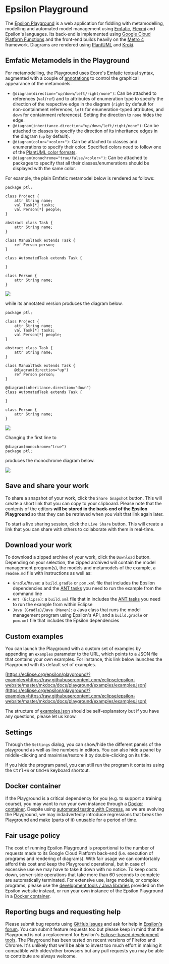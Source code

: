 # Epsilon Playground

The [Epsilon Playground](../../../playground) is a web application for fiddling with metamodelling, modelling and automated model management using [Emfatic](https://eclipse.org/emfatic), [Flexmi](../../flexmi) and Epsilon's languages. Its back-end is implemented using [Google Cloud Platform Functions](https://cloud.google.com/functions) and the front-end builds heavily on the [Metro 4](https://metroui.org.ua) framework. Diagrams are rendered using [PlantUML](https://plantuml.com) and [Kroki](https://kroki.io).

## Emfatic Metamodels in the Playground

For metamodelling, the Playground uses Ecore's [Emfatic](https://eclipse.org/emfatic) textual syntax, augmented with a couple of [annotations](https://www.eclipse.org/emfatic/#annotations) to control the graphical appearance of the metamodels.

- `@diagram(direction="up/down/left/right/none")`: Can be attached to references (`val`/`ref`) and to attributes of enumeration type to specify the direction of the respective edge in the diagram (`right` by default for non-containment references, `left` for enumeration-typed attributes, and `down` for containment references). Setting the direction to `none` hides the edge.
- `@diagram(inheritance.direction="up/down/left/right/none")`: Can be attached to classes to specify the direction of its inheritance edges in the diagram (`up` by default).
- `@diagram(color="<color>")`: Can be attached to classes and enumerations to specify their color. Specified colors need to follow one of the [PlantUML color formats](https://plantuml.com/color).
- `@diagram(monochrome="true/false/<color>")`: Can be attached to packages to specify that all their classes/enumerations should be displayed with the same color.

For example, the plain Emfatic metamodel below is rendered as follows:

```emf
package ptl;

class Project {
    attr String name;
    val Task[*] tasks;
    val Person[*] people;
}

abstract class Task {
    attr String name;
}

class ManualTask extends Task {
    ref Person person;
}

class AutomatedTask extends Task {

}

class Person {
    attr String name;
}
```

![](plain.png)

while its annotated version produces the diagram below.

```emf
package ptl;

class Project {
    attr String name;
    val Task[*] tasks;
    val Person[*] people;
}

abstract class Task {
    attr String name;
}

class ManualTask extends Task {
    @diagram(direction="up")
    ref Person person;
}

@diagram(inheritance.direction="down")
class AutomatedTask extends Task {

}

class Person {
    attr String name;
}
```

![](annotated.png)

Changing the first line to

```emf
@diagram(monochrome="true")
package ptl;
```

produces the monochrome diagram below.

![](monochrome.png)



## Save and share your work

To share a snapshot of your work, click the `Share Snapshot` button. This will create a short link that you can copy to your clipboard. Please note that the contents of the editors **will be stored in the back-end of the Epsilon Playground** so that they can be retrieved when you visit that link again later.

To start a live sharing session, click the `Live Share` button. This will create a link that you can share with others to collaborate with them in real-time. 

## Download your work

To download a zipped archive of your work, click the `Download` button. Depending on your selection, the zipped archived will contain the model management program(s), the models and metamodels of the example, a `readme.md` file with instructions as well as:

- `Gradle`/`Maven`: a `build.gradle` or `pom.xml` file that includes the Epsilon dependencies and the [ANT tasks](../../workflow) you need to run the example from the command line
- `Ant (Eclipse)`: a `build.xml` file that in includes the [ANT tasks](../../workflow) you need to run the example from within Eclipse
- `Java (Gradle)`/`Java (Maven)`: a Java class that runs the model management program using Epsilon's API, and a `build.gradle` or `pom.xml` file that includes the Epsilon dependencies

## Custom examples

You can launch the Playground with a custom set of examples by appending an `examples` parameter to the URL, which points to a JSON file that contains your own examples. For instance, this link below launches the Playground with its default set of examples.

[https://eclipse.org/epsilon/playground/?examples=https://raw.githubusercontent.com/eclipse/epsilon-website/master/mkdocs/docs/playground/examples/examples.json](https://eclipse.org/epsilon/playground/?examples=https://raw.githubusercontent.com/eclipse/epsilon-website/master/mkdocs/docs/playground/examples/examples.json)

The structure of [examples.json](https://github.com/eclipse-epsilon/epsilon-website/blob/master/mkdocs/docs/playground/examples/examples.json) should be self-explanatory but if you have any questions, please let us know.

## Settings

Through the `Settings` dialog, you can show/hide the different panels of the playground as well as line numbers in editors. You can also hide a panel by middle-clicking and maximise/restore it by double-clicking on its title.

If you hide the program panel, you can still run the program it contains using the <kbd>Ctrl+S</kbd> or <kbd>Cmd+S</kbd> keyboard shortcut.

## Docker container

If the Playground is a critical dependency for you (e.g. to support a training course), you may want to run your own instance through a [Docker container](https://github.com/epsilonlabs/playground-docker). Despite using [automated testing with Cypress](https://github.com/eclipse-epsilon/epsilon-website/tree/master/mkdocs/docs/playground/cypress/e2e), as we are evolving the Playground, we may indadvertedly introduce regressions that break the Playground and make (parts of it) unusable for a period of time.

## Fair usage policy

The cost of running Epsilon Playground is proportional to the number of requests made to its Google Cloud Platform back-end (i.e. execution of programs and rendering of diagrams). With fair usage we can comfortably afford this cost and keep the Playground operational, but in case of excessive use we may have to take it down with no notice. To keep costs down, server-side operations that take more than 60 seconds to complete are automatically terminated. For extensive use, large models, or complex programs, please use the [development tools / Java libraries](../../../download) provided on the Epsilon website instead, or run your own instance of the Epsilon Playground in a [Docker container](https://github.com/epsilonlabs/playground-docker).

## Reporting bugs and requesting help
Please submit bug reports using [GitHub Issues](https://github.com/eclipse-epsilon/epsilon-website/issues) and ask for help in [Epsilon's forum](../../../forum). You can submit feature requests too but please keep in mind that the Playground is not a replacement for Epsilon's [Eclipse-based development tools](../../../download). The Playground has been tested on recent versions of Firefox and Chrome. It's unlikely that we'll be able to invest too much effort in making it compatible with older/other browsers but any pull requests you may be able to contribute are always welcome.